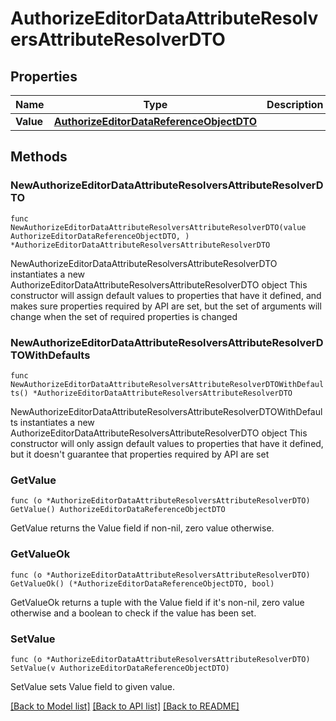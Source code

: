# AuthorizeEditorDataAttributeResolversAttributeResolverDTO

## Properties

Name | Type | Description | Notes
------------ | ------------- | ------------- | -------------
**Value** | [**AuthorizeEditorDataReferenceObjectDTO**](AuthorizeEditorDataReferenceObjectDTO.md) |  | 

## Methods

### NewAuthorizeEditorDataAttributeResolversAttributeResolverDTO

`func NewAuthorizeEditorDataAttributeResolversAttributeResolverDTO(value AuthorizeEditorDataReferenceObjectDTO, ) *AuthorizeEditorDataAttributeResolversAttributeResolverDTO`

NewAuthorizeEditorDataAttributeResolversAttributeResolverDTO instantiates a new AuthorizeEditorDataAttributeResolversAttributeResolverDTO object
This constructor will assign default values to properties that have it defined,
and makes sure properties required by API are set, but the set of arguments
will change when the set of required properties is changed

### NewAuthorizeEditorDataAttributeResolversAttributeResolverDTOWithDefaults

`func NewAuthorizeEditorDataAttributeResolversAttributeResolverDTOWithDefaults() *AuthorizeEditorDataAttributeResolversAttributeResolverDTO`

NewAuthorizeEditorDataAttributeResolversAttributeResolverDTOWithDefaults instantiates a new AuthorizeEditorDataAttributeResolversAttributeResolverDTO object
This constructor will only assign default values to properties that have it defined,
but it doesn't guarantee that properties required by API are set

### GetValue

`func (o *AuthorizeEditorDataAttributeResolversAttributeResolverDTO) GetValue() AuthorizeEditorDataReferenceObjectDTO`

GetValue returns the Value field if non-nil, zero value otherwise.

### GetValueOk

`func (o *AuthorizeEditorDataAttributeResolversAttributeResolverDTO) GetValueOk() (*AuthorizeEditorDataReferenceObjectDTO, bool)`

GetValueOk returns a tuple with the Value field if it's non-nil, zero value otherwise
and a boolean to check if the value has been set.

### SetValue

`func (o *AuthorizeEditorDataAttributeResolversAttributeResolverDTO) SetValue(v AuthorizeEditorDataReferenceObjectDTO)`

SetValue sets Value field to given value.



[[Back to Model list]](../README.md#documentation-for-models) [[Back to API list]](../README.md#documentation-for-api-endpoints) [[Back to README]](../README.md)


